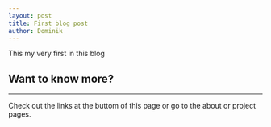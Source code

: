 ```yaml
---
layout: post
title: First blog post
author: Dominik
---
```


This my very first in this blog

## Want to know more?
-----

Check out the links at the buttom of this page or go to the about or project pages.
